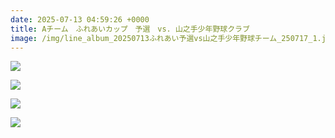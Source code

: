 ```yaml
---
date: 2025-07-13 04:59:26 +0000
title: Aチーム　ふれあいカップ　予選　vs. 山之手少年野球クラブ
image: /img/line_album_20250713ふれあい予選vs山之手少年野球チーム_250717_1.jpg
---
```

![](/img/line_album_20250713ふれあい予選vs山之手少年野球チーム_250717_2.jpg)

![](/img/line_album_20250713ふれあい予選vs山之手少年野球チーム_250717_3.jpg)

![](/img/line_album_20250713ふれあい予選vs山之手少年野球チーム_250717_4.jpg)

![](/img/line_album_20250713ふれあい予選vs山之手少年野球チーム_250717_5.jpg)
